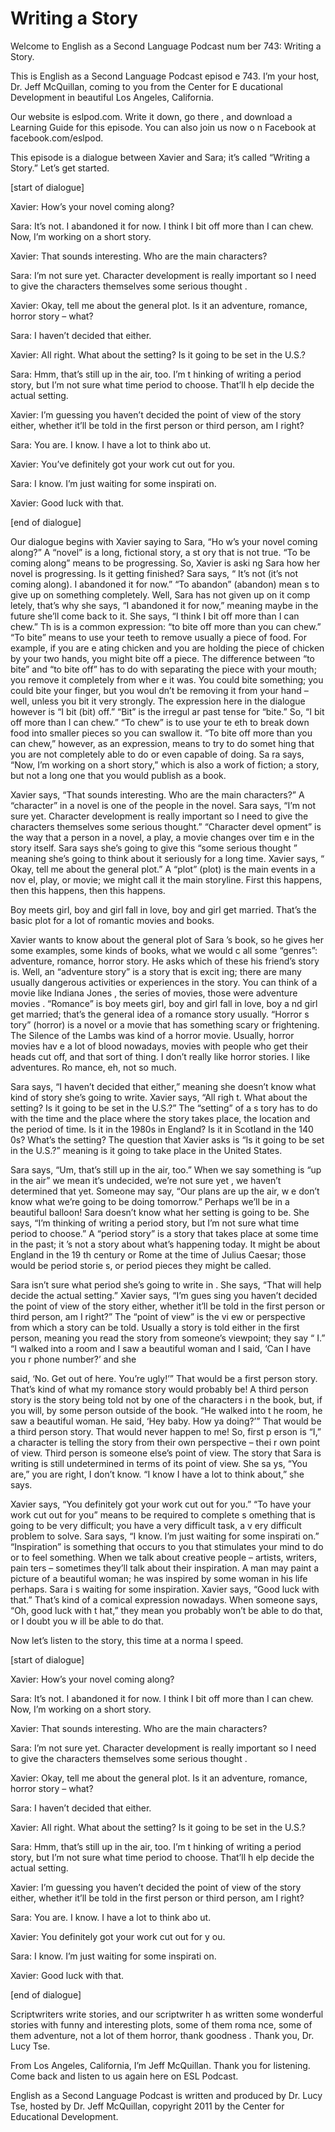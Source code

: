 # Writing a Story

Welcome to English as a Second Language Podcast num ber 743: Writing a Story.

This is English as a Second Language Podcast episod e 743.  I’m your host, Dr. Jeff McQuillan, coming to you from the Center for E ducational Development in beautiful Los Angeles, California.

Our website is eslpod.com.  Write it down, go there , and download a Learning Guide for this episode.  You can also join us now o n Facebook at facebook.com/eslpod.

This episode is a dialogue between Xavier and Sara;  it’s called “Writing a Story.” Let’s get started.

[start of dialogue]

Xavier:  How’s your novel coming along?

Sara:  It’s not.  I abandoned it for now.  I think I bit off more than I can chew. Now, I’m working on a short story.

Xavier:  That sounds interesting.  Who are the main  characters?

Sara:  I’m not sure yet.  Character development is really important so I need to give the characters themselves some serious thought .

Xavier:  Okay, tell me about the general plot.  Is it an adventure, romance, horror story – what?

Sara:  I haven’t decided that either.

Xavier:  All right.  What about the setting?  Is it  going to be set in the U.S.?

Sara:  Hmm, that’s still up in the air, too.  I’m t hinking of writing a period story, but I’m not sure what time period to choose.  That’ll h elp decide the actual setting.

Xavier:  I’m guessing you haven’t decided the point  of view of the story either, whether it’ll be told in the first person or third person, am I right?

Sara:  You are.  I know.  I have a lot to think abo ut.

 Xavier:  You’ve definitely got your work cut out for you.

Sara:  I know.  I’m just waiting for some inspirati on.

Xavier:  Good luck with that.

[end of dialogue]

Our dialogue begins with Xavier saying to Sara, “Ho w’s your novel coming along?”  A “novel” is a long, fictional story, a st ory that is not true.  “To be coming along” means to be progressing.  So, Xavier is aski ng Sara how her novel is progressing.  Is it getting finished?  Sara says, “ It’s not (it’s not coming along).  I abandoned it for now.”  “To abandon” (abandon) mean s to give up on something completely.  Well, Sara has not given up on it comp letely, that’s why she says, “I abandoned it for now,” meaning maybe in the future she’ll come back to it.  She says, “I think I bit off more than I can chew.”  Th is is a common expression: “to bite off more than you can chew.”  “To bite” means to use your teeth to remove usually a piece of food.  For example, if you are e ating chicken and you are holding the piece of chicken by your two hands, you  might bite off a piece.  The difference between “to bite” and “to bite off” has to do with separating the piece with your mouth; you remove it completely from wher e it was.  You could bite something; you could bite your finger, but you woul dn’t be removing it from your hand – well, unless you bit it very strongly.  The expression here in the dialogue however is “I bit (bit) off.”  “Bit” is the irregul ar past tense for “bite.”  So, “I bit off more than I can chew.”  “To chew” is to use your te eth to break down food into smaller pieces so you can swallow it.  “To bite off  more than you can chew,” however, as an expression, means to try to do somet hing that you are not completely able to do or even capable of doing.  Sa ra says, “Now, I’m working on a short story,” which is also a work of fiction; a story, but not a long one that you would publish as a book.

Xavier says, “That sounds interesting.  Who are the  main characters?”  A “character” in a novel is one of the people in the novel.  Sara says, “I’m not sure yet.  Character development is really important so I need to give the characters themselves some serious thought.”  “Character devel opment” is the way that a person in a novel, a play, a movie changes over tim e in the story itself.  Sara says she’s going to give this “some serious thought ” meaning she’s going to think about it seriously for a long time.  Xavier says, “ Okay, tell me about the general plot.”  A “plot” (plot) is the main events in a nov el, play, or movie; we might call it the main storyline.  First this happens, then this happens, then this happens.

Boy meets girl, boy and girl fall in love, boy and girl get married.  That’s the basic plot for a lot of romantic movies and books.

Xavier wants to know about the general plot of Sara ’s book, so he gives her some examples, some kinds of books, what we would c all some “genres”: adventure, romance, horror story.  He asks which of  these his friend’s story is. Well, an “adventure story” is a story that is excit ing; there are many usually dangerous activities or experiences in the story.  You can think of a movie like Indiana Jones , the series of movies, those were adventure movies .  “Romance” is boy meets girl, boy and girl fall in love, boy a nd girl get married; that’s the general idea of a romance story usually.  “Horror s tory” (horror) is a novel or a movie that has something scary or frightening.  The  Silence of the Lambs  was kind of a horror movie.  Usually, horror movies hav e a lot of blood nowadays, movies with people who get their heads cut off, and  that sort of thing.  I don’t really like horror stories.  I like adventures.  Ro mance, eh, not so much.

Sara says, “I haven’t decided that either,” meaning  she doesn’t know what kind of story she’s going to write.  Xavier says, “All righ t.  What about the setting?  Is it going to be set in the U.S.?”  The “setting” of a s tory has to do with the time and the place where the story takes place, the location  and the period of time.  Is it in the 1980s in England?  Is it in Scotland in the 140 0s?  What’s the setting?  The question that Xavier asks is “Is it going to be set  in the U.S.?” meaning is it going to take place in the United States.

Sara says, “Um, that’s still up in the air, too.”  When we say something is “up in the air” we mean it’s undecided, we’re not sure yet , we haven’t determined that yet.  Someone may say, “Our plans are up the air, w e don’t know what we’re going to be doing tomorrow.”  Perhaps we’ll be in a  beautiful balloon!  Sara doesn’t know what her setting is going to be.  She says, “I’m thinking of writing a period story, but I’m not sure what time period to choose.”  A “period story” is a story that takes place at some time in the past; it ’s not a story about what’s happening today.  It might be about England in the 19 th  century or Rome at the time of Julius Caesar; those would be period storie s, or period pieces they might be called.

Sara isn’t sure what period she’s going to write in .  She says, “That will help decide the actual setting.”  Xavier says, “I’m gues sing you haven’t decided the point of view of the story either, whether it’ll be  told in the first person or third person, am I right?”  The “point of view” is the vi ew or perspective from which a story can be told.  Usually a story is told either in the first person, meaning you read the story from someone’s viewpoint; they say “ I.”  “I walked into a room and I saw a beautiful woman and I said, ‘Can I have you r phone number?’ and she

said, ‘No.  Get out of here.  You’re ugly!’”  That would be a first person story. That’s kind of what my romance story would probably  be!  A third person story is the story being told not by one of the characters i n the book, but, if you will, by some person outside of the book.  “He walked into t he room, he saw a beautiful woman.  He said, ‘Hey baby.  How ya doing?’”  That would be a third person story.  That would never happen to me!  So, first p erson is “I,” a character is telling the story from their own perspective – thei r own point of view.  Third person is someone else’s point of view.  The story that Sara is writing is still undetermined in terms of its point of view.  She sa ys, “You are,” you are right, I don’t know.  “I know I have a lot to think about,” she says.

Xavier says, “You definitely got your work cut out for you.”  “To have your work cut out for you” means to be required to complete s omething that is going to be very difficult; you have a very difficult task, a v ery difficult problem to solve.  Sara says, “I know.  I’m just waiting for some inspirati on.”  “Inspiration” is something that occurs to you that stimulates your mind to do or to feel something.  When we talk about creative people – artists, writers, pain ters – sometimes they’ll talk about their inspiration.  A man may paint a picture  of a beautiful woman; he was inspired by some woman in his life perhaps.  Sara i s waiting for some inspiration. Xavier says, “Good luck with that.”  That’s kind of  a comical expression nowadays.  When someone says, “Oh, good luck with t hat,” they mean you probably won’t be able to do that, or I doubt you w ill be able to do that.

Now let’s listen to the story, this time at a norma l speed.

[start of dialogue]

Xavier:  How’s your novel coming along?

Sara:  It’s not.  I abandoned it for now.  I think I bit off more than I can chew. Now, I’m working on a short story.

Xavier:  That sounds interesting.  Who are the main  characters?

Sara:  I’m not sure yet.  Character development is really important so I need to give the characters themselves some serious thought .

Xavier:  Okay, tell me about the general plot.  Is it an adventure, romance, horror story – what?

Sara:  I haven’t decided that either.

Xavier:  All right.  What about the setting?  Is it  going to be set in the U.S.?

Sara:  Hmm, that’s still up in the air, too.  I’m t hinking of writing a period story, but I’m not sure what time period to choose.  That’ll h elp decide the actual setting.

Xavier:  I’m guessing you haven’t decided the point  of view of the story either, whether it’ll be told in the first person or third person, am I right?

Sara:  You are.  I know.  I have a lot to think abo ut.

Xavier:  You definitely got your work cut out for y ou.

Sara:  I know.  I’m just waiting for some inspirati on.

Xavier:  Good luck with that.

[end of dialogue]

Scriptwriters write stories, and our scriptwriter h as written some wonderful stories with funny and interesting plots, some of them roma nce, some of them adventure, not a lot of them horror, thank goodness .  Thank you, Dr. Lucy Tse.

From Los Angeles, California, I’m Jeff McQuillan.  Thank you for listening.  Come back and listen to us again here on ESL Podcast.

English as a Second Language Podcast is written and  produced by Dr. Lucy Tse, hosted by Dr. Jeff McQuillan, copyright 2011 by the  Center for Educational Development.

